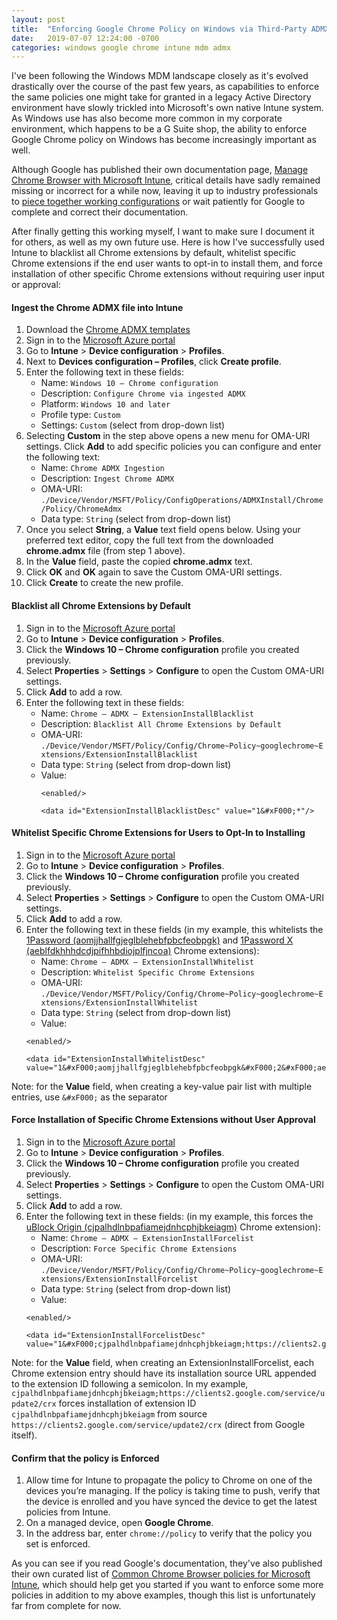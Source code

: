 ```yaml
---
layout: post
title:  "Enforcing Google Chrome Policy on Windows via Third-Party ADMX in Intune"
date:   2019-07-07 12:24:00 -0700
categories: windows google chrome intune mdm admx
---
```


I've been following the Windows MDM landscape closely as it's evolved drastically over the course of the past few years, as capabilities to enforce the same policies one might take for granted in a legacy Active Directory environment have slowly trickled into Microsoft's own native Intune system. As Windows use has also become more common in my corporate environment, which happens to be a G Suite shop, the ability to enforce Google Chrome policy on Windows has become increasingly important as well.

Although Google has published their own documentation page, [Manage Chrome Browser with Microsoft Intune](https://support.google.com/chrome/a/answer/9102677), critical details have sadly remained missing or incorrect for a while now, leaving it up to industry professionals to [piece together working configurations](https://www.petervanderwoude.nl/post/deep-dive-ingesting-third-party-admx-files/comment-page-2/#comment-78469) or wait patiently for Google to complete and correct their documentation.

After finally getting this working myself, I want to make sure I document it for others, as well as my own future use. Here is how I've successfully used Intune to blacklist all Chrome extensions by default, whitelist specific Chrome extensions if the end user wants to opt-in to install them, and force installation of other specific Chrome extensions without requiring user input or approval:

####  Ingest the Chrome ADMX file into Intune
1. Download the [Chrome ADMX templates](https://enterprise.google.com/chrome/chrome-browser/#download)
2. Sign in to the [Microsoft Azure portal](https://portal.azure.com/)
3. Go to **Intune** > **Device configuration** > **Profiles**.
4. Next to **Devices configuration – Profiles**, click **Create profile**.
5. Enter the following text in these fields:
    - Name: `Windows 10 – Chrome configuration`
    - Description: `Configure Chrome via ingested ADMX`
    - Platform: `Windows 10 and later`
    - Profile type: `Custom`
    - Settings: `Custom` (select from drop-down list)
6. Selecting **Custom** in the step above opens a new menu for OMA-URI settings. Click **Add** to add specific policies you can configure and enter the following text:
    - Name: `Chrome ADMX Ingestion`
    - Description: `Ingest Chrome ADMX`
    - OMA-URI: `./Device/Vendor/MSFT/Policy/ConfigOperations/ADMXInstall/Chrome/Policy/ChromeAdmx`
    - Data type: `String` (select from drop-down list)
7. Once you select **String**, a **Value** text field opens below. Using your preferred text editor, copy the full text from the downloaded **chrome.admx** file (from step 1 above).
8. In the **Value** field, paste the copied **chrome.admx** text.
9. Click **OK** and **OK** again to save the Custom OMA-URI settings.
10. Click **Create** to create the new profile.

#### Blacklist all Chrome Extensions by Default
1. Sign in to the [Microsoft Azure portal](https://portal.azure.com/)
2. Go to **Intune** > **Device configuration** > **Profiles**.
3. Click the **Windows 10 – Chrome configuration** profile you created previously.
4. Select **Properties** > **Settings** > **Configure** to open the Custom OMA-URI settings.
5. Click **Add** to add a row.
6. Enter the following text in these fields:
    - Name: `Chrome – ADMX – ExtensionInstallBlacklist`
    - Description: `Blacklist All Chrome Extensions by Default`
    - OMA-URI: `./Device/Vendor/MSFT/Policy/Config/Chrome~Policy~googlechrome~Extensions/ExtensionInstallBlacklist`
    - Data type: `String` (select from drop-down list)
    - Value:
        ```
        <enabled/>

        <data id="ExtensionInstallBlacklistDesc" value="1&#xF000;*"/>
        ```

#### Whitelist Specific Chrome Extensions for Users to Opt-In to Installing
1. Sign in to the [Microsoft Azure portal](https://portal.azure.com/)
2. Go to **Intune** > **Device configuration** > **Profiles**.
3. Click the **Windows 10 – Chrome configuration** profile you created previously.
4. Select **Properties** > **Settings** > **Configure** to open the Custom OMA-URI settings.
5. Click **Add** to add a row.
6. Enter the following text in these fields (in my example, this whitelists the [1Password (aomjjhallfgjeglblehebfpbcfeobpgk)](https://chrome.google.com/webstore/detail/1password-extension-deskt/aomjjhallfgjeglblehebfpbcfeobpgk) and [1Password X (aeblfdkhhhdcdjpifhhbdiojplfjncoa)](https://chrome.google.com/webstore/detail/1password-x-%E2%80%93-password-ma/aeblfdkhhhdcdjpifhhbdiojplfjncoa) Chrome extensions):
    - Name: `Chrome – ADMX – ExtensionInstallWhitelist`
    - Description: `Whitelist Specific Chrome Extensions`
    - OMA-URI: `./Device/Vendor/MSFT/Policy/Config/Chrome~Policy~googlechrome~Extensions/ExtensionInstallWhitelist`
    - Data type: `String` (select from drop-down list)
    - Value:
    ```
    <enabled/>
    
    <data id="ExtensionInstallWhitelistDesc" value="1&#xF000;aomjjhallfgjeglblehebfpbcfeobpgk&#xF000;2&#xF000;aeblfdkhhhdcdjpifhhbdiojplfjncoa"/>
    ```

Note: for the **Value** field, when creating a key-value pair list with multiple entries, use `&#xF000;` as the separator

#### Force Installation of Specific Chrome Extensions without User Approval
1. Sign in to the [Microsoft Azure portal](https://portal.azure.com/)
2. Go to **Intune** > **Device configuration** > **Profiles**.
3. Click the **Windows 10 – Chrome configuration** profile you created previously.
4. Select **Properties** > **Settings** > **Configure** to open the Custom OMA-URI settings.
5. Click **Add** to add a row.
6. Enter the following text in these fields: (in my example, this forces the [uBlock Origin (cjpalhdlnbpafiamejdnhcphjbkeiagm)](https://chrome.google.com/webstore/detail/ublock-origin/cjpalhdlnbpafiamejdnhcphjbkeiagm) Chrome extension):
    - Name: `Chrome – ADMX – ExtensionInstallForcelist`
    - Description: `Force Specific Chrome Extensions`
    - OMA-URI: `./Device/Vendor/MSFT/Policy/Config/Chrome~Policy~googlechrome~Extensions/ExtensionInstallForcelist`
    - Data type: `String` (select from drop-down list)
    - Value:
    ```
    <enabled/>
    
    <data id="ExtensionInstallForcelistDesc" value="1&#xF000;cjpalhdlnbpafiamejdnhcphjbkeiagm;https://clients2.google.com/service/update2/crx"/>
    ```

Note: for the **Value** field, when creating an ExtensionInstallForcelist, each Chrome extension entry should have its installation source URL appended to the extension ID following a semicolon. In my example, `cjpalhdlnbpafiamejdnhcphjbkeiagm;https://clients2.google.com/service/update2/crx` forces installation of extension ID `cjpalhdlnbpafiamejdnhcphjbkeiagm` from source `https://clients2.google.com/service/update2/crx` (direct from Google itself).

#### Confirm that the policy is Enforced
1. Allow time for Intune to propagate the policy to Chrome on one of the devices you’re managing. If the policy is taking time to push, verify that the device is enrolled and you have synced the device to get the latest policies from Intune.
2. On a managed device, open **Google Chrome**.
3. In the address bar, enter `chrome://policy` to verify that the policy you set is enforced.

As you can see if you read Google's documentation, they've also published their own curated list of [Common Chrome Browser policies for Microsoft Intune](https://docs.google.com/spreadsheets/d/1d62txalah9kyEoJPK5hDS2Lo6cwHX7oPVQrm8ROfNHg/edit#gid=0), which should help get you started if you want to enforce some more policies in addition to my above examples, though this list is unfortunately far from complete for now.
